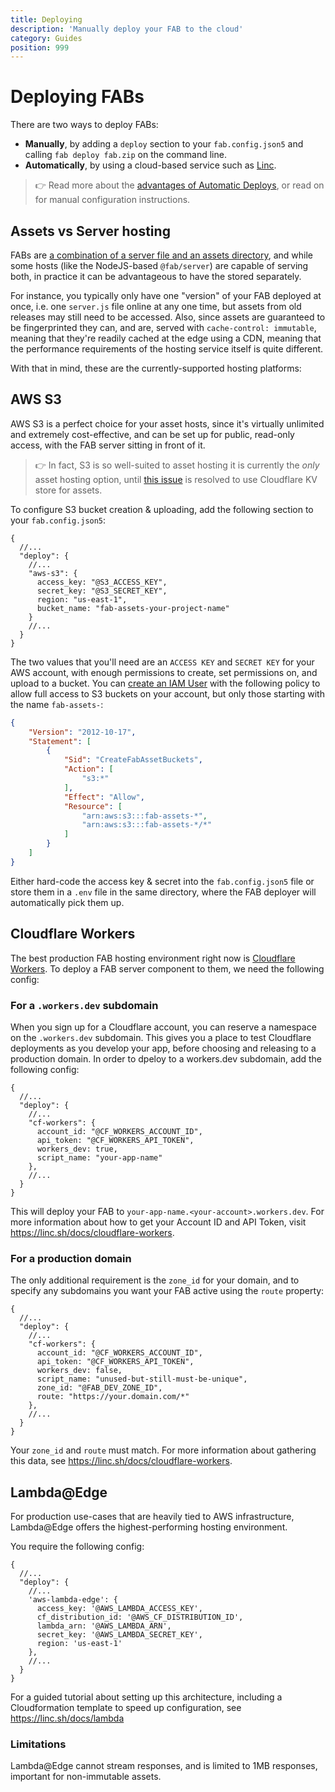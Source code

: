 ```yaml
---
title: Deploying
description: 'Manually deploy your FAB to the cloud'
category: Guides
position: 999
---
```


# Deploying FABs

There are two ways to deploy FABs:

- **Manually**, by adding a `deploy` section to your `fab.config.json5` and calling `fab deploy fab.zip` on the command line.
- **Automatically**, by using a cloud-based service such as [Linc](https://linc.sh).

> 👉 Read more about the [advantages of Automatic Deploys](/kb/automatic-deploys), or read on for manual configuration instructions.

## Assets vs Server hosting

FABs are [a combination of a server file and an assets directory](/kb/fab-structure), and while some hosts (like the NodeJS-based `@fab/server`) are capable of serving both, in practice it can be advantageous to have the stored separately.

For instance, you typically only have one "version" of your FAB deployed at once, i.e. one `server.js` file online at any one time, but assets from old releases may still need to be accessed. Also, since assets are guaranteed to be fingerprinted they can, and are, served with `cache-control: immutable`, meaning that they're readily cached at the edge using a CDN, meaning that the performance requirements of the hosting service itself is quite different.

With that in mind, these are the currently-supported hosting platforms:

## AWS S3

AWS S3 is a perfect choice for your asset hosts, since it's virtually unlimited and extremely cost-effective, and can be set up for public, read-only access, with the FAB server sitting in front of it.

> 👉 In fact, S3 is so well-suited to asset hosting it is currently the _only_ asset hosting option, until [this issue](https://github.com/fab-spec/fab/pull/113) is resolved to use Cloudflare KV store for assets.

To configure S3 bucket creation & uploading, add the following section to your `fab.config.json5`:

```json5
{
  //...
  "deploy": {
    //...
    "aws-s3": {
      access_key: "@S3_ACCESS_KEY",
      secret_key: "@S3_SECRET_KEY",
      region: "us-east-1",
      bucket_name: "fab-assets-your-project-name"
    }
    //...
  }
}
```

The two values that you'll need are an `ACCESS KEY` and `SECRET KEY` for your AWS account, with enough permissions to create, set permissions on, and upload to a bucket. You can [create an IAM User](https://console.aws.amazon.com/iam/home?region=us-east-1#/users) with the following policy to allow full access to S3 buckets on your account, but only those starting with the name `fab-assets-`:

```json
{
    "Version": "2012-10-17",
    "Statement": [
        {
            "Sid": "CreateFabAssetBuckets",
            "Action": [
                "s3:*"
            ],
            "Effect": "Allow",
            "Resource": [
                "arn:aws:s3:::fab-assets-*",
                "arn:aws:s3:::fab-assets-*/*"
            ]
        }
    ]
}
```

Either hard-code the access key & secret into the `fab.config.json5` file or store them in a `.env` file in the same directory, where the FAB deployer will automatically pick them up.

## Cloudflare Workers

The best production FAB hosting environment right now is [Cloudflare Workers](https://workers.dev). To deploy a FAB server component to them, we need the following config:

### For a `.workers.dev` subdomain

When you sign up for a Cloudflare account, you can reserve a namespace on the `.workers.dev` subdomain. This gives you a place to test Cloudflare deployments as you develop your app, before choosing and releasing to a production domain. In order to dpeloy to a workers.dev subdomain, add the following config:

```json5
{
  //...
  "deploy": {
    //...
    "cf-workers": {
      account_id: "@CF_WORKERS_ACCOUNT_ID",
      api_token: "@CF_WORKERS_API_TOKEN",
      workers_dev: true,
      script_name: "your-app-name"
    },
    //...
  }
}
```

This will deploy your FAB to `your-app-name.<your-account>.workers.dev`. For more information about how to get your Account ID and API Token, visit https://linc.sh/docs/cloudflare-workers.

### For a production domain

The only additional requirement is the `zone_id` for your domain, and to specify any subdomains you want your FAB active using the `route` property:

```json5
{
  //...
  "deploy": {
    //...
    "cf-workers": {
      account_id: "@CF_WORKERS_ACCOUNT_ID",
      api_token: "@CF_WORKERS_API_TOKEN",
      workers_dev: false,
      script_name: "unused-but-still-must-be-unique",
      zone_id: "@FAB_DEV_ZONE_ID",
      route: "https://your.domain.com/*"
    },
    //...
  }
}
```

Your `zone_id` and `route` must match. For more information about gathering this data, see  https://linc.sh/docs/cloudflare-workers.

## Lambda@Edge

For production use-cases that are heavily tied to AWS infrastructure, Lambda@Edge offers the highest-performing hosting environment.

You require the following config:

```json5
{
  //...
  "deploy": {
    //...
    'aws-lambda-edge': {
      access_key: '@AWS_LAMBDA_ACCESS_KEY',
      cf_distribution_id: '@AWS_CF_DISTRIBUTION_ID',
      lambda_arn: '@AWS_LAMBDA_ARN',
      secret_key: '@AWS_LAMBDA_SECRET_KEY',
      region: 'us-east-1'
    },
    //...
  }
}
```

For a guided tutorial about setting up this architecture, including a Cloudformation template to speed up configuration, see https://linc.sh/docs/lambda

### Limitations

Lambda@Edge cannot stream responses, and is limited to 1MB responses, important for non-immutable assets.
